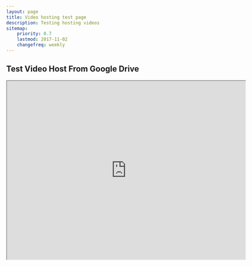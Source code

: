 ```yaml
---
layout: page
title: Video hosting test page
description: Testing hosting videos
sitemap:
    priority: 0.7
    lastmod: 2017-11-02
    changefreq: weekly
---
```

## Test Video Host From Google Drive

<center>
    <iframe src="https://drive.google.com/file/d/1SKKahKkvKyTzy3pVWiPg64HL7JYTJxKy/preview" width="640" height="480"></iframe>
</center>
